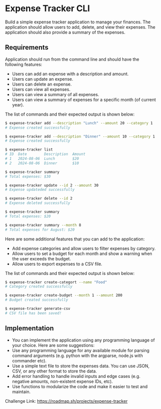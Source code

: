 # Expense Tracker CLI
Build a simple expense tracker application to manage your finances. The application should allow users to add, delete, and view their expenses. The application should also provide a summary of the expenses.

## Requirements
Application should run from the command line and should have the following features:
- Users can add an expense with a description and amount.
- Users can update an expense.
- Users can delete an expense.
- Users can view all expenses.
- Users can view a summary of all expenses.
- Users can view a summary of expenses for a specific month (of current year).

The list of commands and their expected output is shown below:
```bash
$ expense-tracker add --description "Lunch" --amount 20 --category 1
# Expense created successfully
```

```bash
$ expense-tracker add --description "Dinner" --amount 10 --category 1
# Expense created successfully
```

```bash
$ expense-tracker list
# ID  Date        Description  Amount
# 1   2024-08-06  Lunch        $20
# 2   2024-08-06  Dinner       $10
```

```bash
$ expense-tracker summary
# Total expenses: $30
```

```bash
$ expense-tracker update --id 2 --amount 30
# Expense updateded successfully
```

```bash
$ expense-tracker delete --id 2
# Expense deleted successfully
```

```bash
$ expense-tracker summary
# Total expenses: $20
```

```bash
$ expense-tracker summary --month 8
# Total expenses for August: $20
```

Here are some additional features that you can add to the application:
- Add expense categories and allow users to filter expenses by category.
- Allow users to set a budget for each month and show a warning when the user exceeds the budget.
- Allow users to export expenses to a CSV file.

The list of commands and their expected output is shown below:
```bash
$ expense-tracker create-categort --name "Food"
# Category created successfully
```

```bash
$ expense-tracker create-budget --month 1 --amount 200
# Budget created successfully
```

```bash
$ expense-tracker generate-csv
# CSV file has been saved!
```

## Implementation
- You can implement the application using any programming language of your choice. Here are some suggestions:
- Use any programming language for any available module for parsing command arguments (e.g. python with the argparse, node.js with commander etc).
- Use a simple text file to store the expenses data. You can use JSON, CSV, or any other format to store the data.
- Add error handling to handle invalid inputs and edge cases (e.g. negative amounts, non-existent expense IDs, etc).
- Use functions to modularize the code and make it easier to test and maintain.

Challenge Link: https://roadmap.sh/projects/expense-tracker
